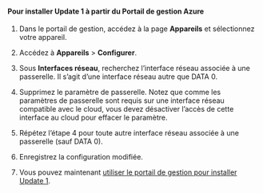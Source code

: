 #### Pour installer Update 1 à partir du Portail de gestion Azure

1. Dans le portail de gestion, accédez à la page **Appareils** et sélectionnez votre appareil.
 
2. Accédez à **Appareils** > **Configurer**.

3. Sous **Interfaces réseau**, recherchez l’interface réseau associée à une passerelle. Il s’agit d’une interface réseau autre que DATA 0.

4. Supprimez le paramètre de passerelle. Notez que comme les paramètres de passerelle sont requis sur une interface réseau compatible avec le cloud, vous devez désactiver l’accès de cette interface au cloud pour effacer le paramètre.

5. Répétez l’étape 4 pour toute autre interface réseau associée à une passerelle (sauf DATA 0).

6. Enregistrez la configuration modifiée.

7. Vous pouvez maintenant [utiliser le portail de gestion pour installer Update 1](#use-the-management-portal-to-install-update-1).

<!---HONumber=July15_HO2-->
